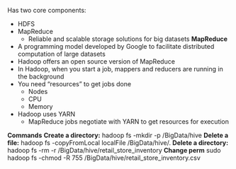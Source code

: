 Has two core components:
- HDFS
- MapReduce
	- Reliable and scalable storage solutions for big datasets
**MapReduce**
- A programming model developed by Google to facilitate distributed computation of large datasets
- Hadoop offers an open source version of MapReduce
- In Hadoop, when you start a job, mappers and reducers are running in the background
- You need “resources” to get jobs done
	- Nodes
	- CPU
	- Memory
- Hadoop uses YARN
	- MapReduce jobs negotiate with YARN to get resources for execution

**Commands**
**Create a directory:** hadoop fs -mkdir -p /BigData/hive
**Delete a file:** hadoop fs -copyFromLocal localFile /BigData/hive/.
**Delete a directory:** hadoop fs -rm -r /BigData/hive/retail_store_inventory
**Change perm** sudo hadoop fs -chmod -R 755 /BigData/hive/retail_store_inventory.csv